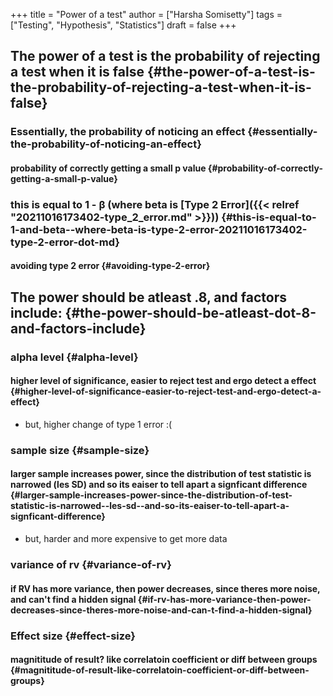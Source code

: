 +++
title = "Power of a test"
author = ["Harsha Somisetty"]
tags = ["Testing", "Hypothesis", "Statistics"]
draft = false
+++

## The power of a test is the probability of rejecting a test when it is false {#the-power-of-a-test-is-the-probability-of-rejecting-a-test-when-it-is-false}


### Essentially, the probability of noticing an effect {#essentially-the-probability-of-noticing-an-effect}


#### probability of correctly getting a small p value {#probability-of-correctly-getting-a-small-p-value}


### this is equal to 1 - &beta; (where beta is [Type 2 Error]({{< relref "20211016173402-type_2_error.md" >}})) {#this-is-equal-to-1-and-beta--where-beta-is-type-2-error-20211016173402-type-2-error-dot-md}


#### avoiding type 2 error {#avoiding-type-2-error}


## The power should be atleast .8, and factors include: {#the-power-should-be-atleast-dot-8-and-factors-include}


### alpha level {#alpha-level}


#### higher level of significance, easier to reject test and ergo detect a effect {#higher-level-of-significance-easier-to-reject-test-and-ergo-detect-a-effect}

<!--list-separator-->

-  but, higher change of type 1 error :(


### sample size {#sample-size}


#### larger sample increases power, since the distribution of test statistic is narrowed (les SD) and so its eaiser to tell apart a signficant difference {#larger-sample-increases-power-since-the-distribution-of-test-statistic-is-narrowed--les-sd--and-so-its-eaiser-to-tell-apart-a-signficant-difference}

<!--list-separator-->

-  but, harder and more expensive to get more data


### variance of rv {#variance-of-rv}


#### if RV has more variance, then power decreases, since theres more noise, and can't find a hidden signal {#if-rv-has-more-variance-then-power-decreases-since-theres-more-noise-and-can-t-find-a-hidden-signal}


### Effect size {#effect-size}


#### magnititude of result? like correlatoin coefficient or diff between groups {#magnititude-of-result-like-correlatoin-coefficient-or-diff-between-groups}